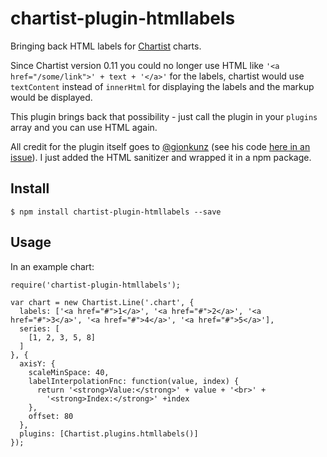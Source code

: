 # chartist-plugin-htmllabels

Bringing back HTML labels for [Chartist](https://github.com/gionkunz/chartist-js) charts.

Since Chartist version 0.11 you could no longer use HTML like `'<a href="/some/link">' + text + '</a>'` for the labels, chartist would use `textContent` instead of `innerHtml` for displaying the labels and the markup would be displayed.

This plugin brings back that possibility - just call the plugin in your `plugins` array and you can use HTML again.

All credit for the plugin itself goes to [@gionkunz](https://github.com/gionkunz) (see his code [here in an issue](https://github.com/gionkunz/chartist-js/issues/1015)). I just added the HTML sanitizer and wrapped it in a npm package.

## Install

```
$ npm install chartist-plugin-htmllabels --save
```

## Usage

In an example chart:

```
require('chartist-plugin-htmllabels');

var chart = new Chartist.Line('.chart', {
  labels: ['<a href="#">1</a>', '<a href="#">2</a>', '<a href="#">3</a>', '<a href="#">4</a>', '<a href="#">5</a>'],
  series: [
    [1, 2, 3, 5, 8]
  ]
}, {
  axisY: {
    scaleMinSpace: 40,
    labelInterpolationFnc: function(value, index) {
      return '<strong>Value:</strong>' + value + '<br>' + 
        '<strong>Index:</strong>' +index
    },
    offset: 80
  },
  plugins: [Chartist.plugins.htmllabels()]
});

```
